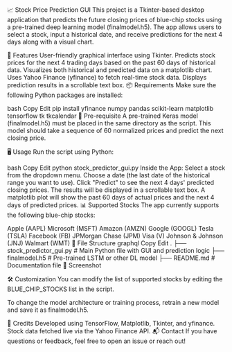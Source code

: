 📈 Stock Price Prediction GUI
This project is a Tkinter-based desktop application that predicts the future closing prices of blue-chip stocks using a pre-trained deep learning model (finalmodel.h5). The app allows users to select a stock, input a historical date, and receive predictions for the next 4 days along with a visual chart.

🚀 Features
User-friendly graphical interface using Tkinter.
Predicts stock prices for the next 4 trading days based on the past 60 days of historical data.
Visualizes both historical and predicted data on a matplotlib chart.
Uses Yahoo Finance (yfinance) to fetch real-time stock data.
Displays prediction results in a scrollable text box.
📦 Requirements
Make sure the following Python packages are installed:

bash
Copy
Edit
pip install yfinance numpy pandas scikit-learn matplotlib tensorflow tk tkcalendar
🧠 Pre-requisite
A pre-trained Keras model (finalmodel.h5) must be placed in the same directory as the script. This model should take a sequence of 60 normalized prices and predict the next closing price.

🖥️ Usage
Run the script using Python:

bash
Copy
Edit
python stock_predictor_gui.py
Inside the App:
Select a stock from the dropdown menu.
Choose a date (the last date of the historical range you want to use).
Click "Predict" to see the next 4 days' predicted closing prices.
The results will be displayed in a scrollable text box.
A matplotlib plot will show the past 60 days of actual prices and the next 4 days of predicted prices.
📊 Supported Stocks
The app currently supports the following blue-chip stocks:

Apple (AAPL)
Microsoft (MSFT)
Amazon (AMZN)
Google (GOOGL)
Tesla (TSLA)
Facebook (FB)
JPMorgan Chase (JPM)
Visa (V)
Johnson & Johnson (JNJ)
Walmart (WMT)
📁 File Structure
graphql
Copy
Edit
.
├── stock_predictor_gui.py     # Main Python file with GUI and prediction logic
├── finalmodel.h5              # Pre-trained LSTM or other DL model
├── README.md                  # Documentation file
📸 Screenshot
<!-- Optional: Add a screenshot image to the project folder -->

🛠️ Customization
You can modify the list of supported stocks by editing the BLUE_CHIP_STOCKS list in the script.

To change the model architecture or training process, retrain a new model and save it as finalmodel.h5.

🤝 Credits
Developed using TensorFlow, Matplotlib, Tkinter, and yfinance.
Stock data fetched live via the Yahoo Finance API.
📬 Contact
If you have questions or feedback, feel free to open an issue or reach out!


